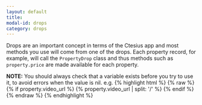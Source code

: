 ```yaml
---
layout: default
title:
modal-id: drops
category: drops
---
```

Drops are an important concept in terms of the Ctesius app and most methods you use will come from one of the drops. Each property record, for example, will call the ``PropertyDrop`` class and thus methods such as ``property.price`` are made available for each property.

**NOTE:** You should always check that a variable exists before you try to use it, to avoid errors when the value is nil.
e.g.
{% highlight html %}
{% raw %}
{% if property.video_url %}
  {% property.video_url | split: '/' %}
{% endif %}
{% endraw %}
{% endhighlight %}